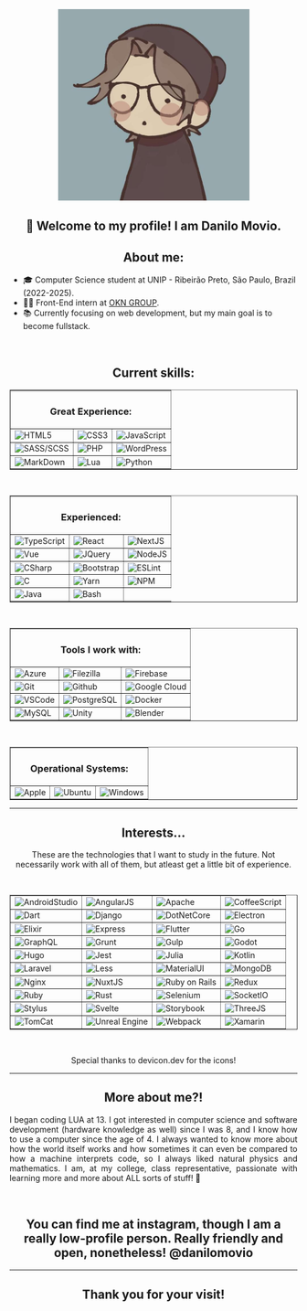 <link rel="stylesheet" href="https://cdn.jsdelivr.net/gh/devicons/devicon@v2.15.1/devicon.min.css"/>

<section align="center" style="border-radius: 100%;">
    <figure><img src="me.jpg" width="335" height="335" alt="Drawing of myself" title="A drawing of myself, made by a special person" /></figure>
    <h1 align="center"> 🌹 Welcome to my profile! I am Danilo Movio.</h1>
</section>
<section>
    <h2 align="center">About me:</h2>
    <ul>
        <li>🎓 Computer Science student at UNIP - Ribeirão Preto, São Paulo, Brazil (2022-2025).</li>
        <li>👨‍💻 Front-End intern at <a href="https://www.okngroup.com.br/">OKN GROUP</a>.</li>
        <li>📚 Currently focusing on web development, but my main goal is to become fullstack.</li>
    </ul>
</section>
<section>
    <br />
    <h2 align="center">Current skills:</h2>
    <table border align="center">
        <thead>
            <tr>
                <th colspan="3">
                    <h3 align="center">Great Experience:</h3>
                </th>
            </tr>
        </thead>
        <tmain>
            <tr>
                <td>
                    <img src="https://cdn.jsdelivr.net/gh/devicons/devicon/icons/css3/css3-original.svg" width="50px" height="50px" alt="HTML5" title="HTML5" />
                </td>
                <td>
                    <img src="https://cdn.jsdelivr.net/gh/devicons/devicon/icons/html5/html5-original.svg" width="50px" height="50px" alt="CSS3" title="CSS3" />
                </td>
                <td>
                    <img src="https://cdn.jsdelivr.net/gh/devicons/devicon/icons/javascript/javascript-original.svg" width="50px" height="50px" alt="JavaScript" title="JavaScript" />
                </td>
            </tr>
            <tr>
                <td>
                    <img src="https://cdn.jsdelivr.net/gh/devicons/devicon/icons/sass/sass-original.svg" width="50px" height="50px" alt="SASS/SCSS" title="SASS/SCSS" />
                </td>
                <td>
                    <img src="https://cdn.jsdelivr.net/gh/devicons/devicon/icons/php/php-original.svg" width="50px" height="50px" alt="PHP" title="PHP" />
                </td>
                <td>
                    <img src="https://cdn.jsdelivr.net/gh/devicons/devicon/icons/wordpress/wordpress-plain.svg" width="50px" height="50px" alt="WordPress" title="WordPress" />
                </td>
            </tr>
            <tr>
                <td>
                    <img src="https://cdn.jsdelivr.net/gh/devicons/devicon/icons/markdown/markdown-original.svg" width="50px" height="50px" alt="MarkDown" title="MarkDown" />
                </td>
                <td>
                    <img src="https://cdn.jsdelivr.net/gh/devicons/devicon/icons/lua/lua-original.svg" width="50px" height="50px" alt="Lua" title="Lua" />
                </td>
                <td>
                    <img src="https://cdn.jsdelivr.net/gh/devicons/devicon/icons/python/python-original.svg" width="50px" height="50px" alt="Python" title="Python" />
                </td>
            </tr>
        </tmain>
    </table>
    <br />
    <table border align="center">
        <thead>
            <tr>
                <th colspan="3">
                    <h3 align="center">Experienced:</h3>
                </th>
            </tr>
        </thead>
        <tmain>
            <tr>
                <td>
                    <img src="https://cdn.jsdelivr.net/gh/devicons/devicon/icons/typescript/typescript-original.svg" width="50px" height="50px" alt="TypeScript" title="TypeScript" />
                </td>
                <td>
                    <img src="https://cdn.jsdelivr.net/gh/devicons/devicon/icons/react/react-original.svg" width="50px" height="50px" alt="React" title="React" />
                </td>
                <td>
                    <img src="https://cdn.jsdelivr.net/gh/devicons/devicon/icons/nextjs/nextjs-original.svg" width="50px" height="50px" alt="NextJS" title="NextJS" />
                </td>
            </tr>
            <tr>
                <td>
                    <img src="https://cdn.jsdelivr.net/gh/devicons/devicon/icons/vuejs/vuejs-original.svg" width="50px" height="50px" alt="Vue" title="Vue" />
                </td>
                <td>
                    <img src="https://cdn.jsdelivr.net/gh/devicons/devicon/icons/jquery/jquery-original.svg" width="50px" height="50px" alt="JQuery" title="JQuery" />
                </td>
                <td>
                    <img src="https://cdn.jsdelivr.net/gh/devicons/devicon/icons/nodejs/nodejs-original.svg" width="50px" height="50px" alt="NodeJS" title="NodeJS" />
                </td>
            </tr>
            <tr>
                <td>
                    <img src="https://cdn.jsdelivr.net/gh/devicons/devicon/icons/csharp/csharp-original.svg" width="50px" height="50px" alt="CSharp" title="CSharp" />
                </td>
                <td>
                    <img src="https://cdn.jsdelivr.net/gh/devicons/devicon/icons/bootstrap/bootstrap-original.svg" width="50px" height="50px" alt="Bootstrap" title="Bootstrap" />
                </td>
                <td>
                    <img src="https://cdn.jsdelivr.net/gh/devicons/devicon/icons/eslint/eslint-original.svg" width="50px" height="50px" alt="ESLint" title="ESLint" />
                </td>
            </tr>
            <tr>
                <td>
                    <img src="https://cdn.jsdelivr.net/gh/devicons/devicon/icons/c/c-original.svg" width="50px" height="50px" alt="C" title="C" />
                </td>
                <td>
                    <img src="https://cdn.jsdelivr.net/gh/devicons/devicon/icons/yarn/yarn-original.svg" width="50px" height="50px" alt="Yarn" title="Yarn" />
                </td>
                <td>
                    <img src="https://cdn.jsdelivr.net/gh/devicons/devicon/icons/npm/npm-original-wordmark.svg" width="50px" height="50px" alt="NPM" title="NPM" />
                </td>
            </tr>
            <tr>
                <td>
                    <img src="https://cdn.jsdelivr.net/gh/devicons/devicon/icons/java/java-original.svg" width="50px" height="50px" alt="Java" title="Java" />
                </td>
                <td>
                    <img src="https://cdn.jsdelivr.net/gh/devicons/devicon/icons/bash/bash-original.svg" width="50px" height="50px" alt="Bash" title="Bash" />
                </td>
            </tr>
        </tmain>
    </table>
    <br />
    <table border align="center">
        <thead>
            <tr>
                <th colspan="3">
                    <h3 align="center">Tools I work with:</h3>
                </th>
            </tr>
        </thead>
        <tmain>
            <tr>
                <td>
                    <img src="https://cdn.jsdelivr.net/gh/devicons/devicon/icons/azure/azure-original.svg" width="50px" height="50px" alt="Azure" title="Azure" />
                </td>
                <td>
                    <img src="https://cdn.jsdelivr.net/gh/devicons/devicon/icons/filezilla/filezilla-plain.svg" width="50px" height="50px" alt="Filezilla" title="Filezilla" />
                </td>
                <td>
                    <img src="https://cdn.jsdelivr.net/gh/devicons/devicon/icons/firebase/firebase-plain.svg" width="50px" height="50px" alt="Firebase" title="Firebase" />
                </td>
            </tr>
            <tr>
                <td>
                    <img src="https://cdn.jsdelivr.net/gh/devicons/devicon/icons/git/git-original.svg" width="50px" height="50px" alt="Git" title="Git" />
                </td>
                <td>
                    <img src="https://cdn.jsdelivr.net/gh/devicons/devicon/icons/github/github-original.svg" width="50px" height="50px" alt="Github" title="Github" />
                </td>
                <td>
                    <img src="https://cdn.jsdelivr.net/gh/devicons/devicon/icons/googlecloud/googlecloud-original.svg" width="50px" height="50px" alt="Google Cloud" title="Google Cloud" />
                </td>
            </tr>
            <tr>
                <td>
                    <img src="https://cdn.jsdelivr.net/gh/devicons/devicon/icons/vscode/vscode-original.svg" width="50px" height="50px" alt="VSCode" title="VSCode" />
                </td>
                <td>
                    <img src="https://cdn.jsdelivr.net/gh/devicons/devicon/icons/postgresql/postgresql-original.svg" width="50px" height="50px" alt="PostgreSQL" title="PostgreSQL" />
                </td>
                <td>
                    <img src="https://cdn.jsdelivr.net/gh/devicons/devicon/icons/docker/docker-original.svg" width="50px" height="50px" alt="Docker" title="Docker" />
                </td>
            </tr>
            <tr>
                <td>
                    <img src="https://cdn.jsdelivr.net/gh/devicons/devicon/icons/mysql/mysql-original.svg" width="50px" height="50px" alt="MySQL" title="MySQL" />
                </td>
                <td>
                    <img src="https://cdn.jsdelivr.net/gh/devicons/devicon/icons/unity/unity-original.svg" width="50px" height="50px" alt="Unity" title="Unity" />
                </td>
                <td>
                    <img src="https://cdn.jsdelivr.net/gh/devicons/devicon/icons/blender/blender-original.svg" width="50px" height="50px" alt="Blender" title="Blender" />
                </td>
            </tr>
        </tmain>
    </table>
    <br />
    <table border align="center">
        <thead>
            <tr>
                <th colspan="3">
                    <h3 align="center">Operational Systems:</h3>
                </th>
            </tr>
        </thead>
        <tmain>
            <tr>
                <td>
                    <img src="https://cdn.jsdelivr.net/gh/devicons/devicon/icons/apple/apple-original.svg" width="50px" height="50px" alt="Apple" title="Apple" />
                </td>
                <td>
                    <img src="https://cdn.jsdelivr.net/gh/devicons/devicon/icons/ubuntu/ubuntu-plain.svg" width="50px" height="50px" alt="Ubuntu" title="Ubuntu" />
                </td>
                <td>
                    <img src="https://cdn.jsdelivr.net/gh/devicons/devicon/icons/windows8/windows8-original.svg" width="50px" height="50px" alt="Windows" title="Windows" />
                </td>
            </tr>
        </tmain>
    </table>
    <hr />
</section>
<section>
    <h2 align="center">Interests...</h2>
    <p align="center">These are the technologies that I want to study in the future. Not necessarily work with all of them, but atleast get a little bit of experience.</p>
    <br />
    <table border align="center">
        <tmain>
            <tr>
                <td>
                    <img src="https://cdn.jsdelivr.net/gh/devicons/devicon/icons/androidstudio/androidstudio-original.svg" width="50px" height="50px" alt="AndroidStudio" title="AndroidStudio" />
                </td>
                <td>
                    <img src="https://cdn.jsdelivr.net/gh/devicons/devicon/icons/angularjs/angularjs-original.svg" width="50px" height="50px" alt="AngularJS" title="AngularJS" />
                </td>
                <td>
                    <img src="https://cdn.jsdelivr.net/gh/devicons/devicon/icons/apache/apache-original.svg" width="50px" height="50px" alt="Apache" title="Apache" />
                </td>
                <td>
                    <img src="https://cdn.jsdelivr.net/gh/devicons/devicon/icons/coffeescript/coffeescript-original.svg" width="50px" height="50px" alt="CoffeeScript" title="CoffeeScript" />
                </td>
            </tr>
            <tr>
                <td>
                    <img src="https://cdn.jsdelivr.net/gh/devicons/devicon/icons/dart/dart-original.svg" width="50px" height="50px" alt="Dart" title="Dart" />
                </td>
                <td>
                    <img src="https://cdn.jsdelivr.net/gh/devicons/devicon/icons/django/django-plain.svg" width="50px" height="50px" alt="Django" title="Django" />
                </td>
                <td>
                    <img src="https://cdn.jsdelivr.net/gh/devicons/devicon/icons/dotnetcore/dotnetcore-original.svg" width="50px" height="50px" alt="DotNetCore" title="DotNetCore" />
                </td>
                <td>
                    <img src="https://cdn.jsdelivr.net/gh/devicons/devicon/icons/electron/electron-original.svg" width="50px" height="50px" alt="Electron" title="Electron" />
                </td>
            </tr>
            <tr>
                <td>
                    <img src="https://cdn.jsdelivr.net/gh/devicons/devicon/icons/elixir/elixir-original.svg" width="50px" height="50px" alt="Elixir" title="Elixir" />
                </td>
                <td>
                    <img src="https://cdn.jsdelivr.net/gh/devicons/devicon/icons/express/express-original.svg" width="50px" height="50px" alt="Express" title="Express" />
                </td>
                <td>
                    <img src="https://cdn.jsdelivr.net/gh/devicons/devicon/icons/flutter/flutter-original.svg" width="50px" height="50px" alt="Flutter" title="Flutter" />
                </td>
                <td>
                    <img src="https://cdn.jsdelivr.net/gh/devicons/devicon/icons/go/go-original-wordmark.svg" width="50px" height="50px" alt="Go" title="Go" />
                </td>
            </tr>
            <tr>
                <td>
                    <img src="https://cdn.jsdelivr.net/gh/devicons/devicon/icons/graphql/graphql-plain.svg" width="50px" height="50px" alt="GraphQL" title="GraphQL" />
                </td>
                <td>
                    <img src="https://cdn.jsdelivr.net/gh/devicons/devicon/icons/grunt/grunt-original.svg" width="50px" height="50px" alt="Grunt" title="Grunt" />
                </td>
                <td>
                    <img src="https://cdn.jsdelivr.net/gh/devicons/devicon/icons/gulp/gulp-plain.svg" width="50px" height="50px" alt="Gulp" title="Gulp" />
                </td>
                <td>
                    <img src="https://cdn.jsdelivr.net/gh/devicons/devicon/icons/godot/godot-original.svg" width="50px" height="50px" alt="Godot" title="Godot" />
                </td>
            </tr>
            <tr>
                <td>
                    <img src="https://cdn.jsdelivr.net/gh/devicons/devicon/icons/hugo/hugo-original.svg" width="50px" height="50px" alt="Hugo" title="Hugo" />
                </td>
                <td>
                    <img src="https://cdn.jsdelivr.net/gh/devicons/devicon/icons/jest/jest-plain.svg" width="50px" height="50px" alt="Jest" title="Jest" />
                </td>
                <td>
                    <img src="https://cdn.jsdelivr.net/gh/devicons/devicon/icons/julia/julia-original.svg" width="50px" height="50px" alt="Julia" title="Julia" />
                </td>
                <td>
                    <img src="https://cdn.jsdelivr.net/gh/devicons/devicon/icons/kotlin/kotlin-original.svg" width="50px" height="50px" alt="Kotlin" title="Kotlin" />
                </td>
            </tr>
            <tr>
                <td>
                    <img src="https://cdn.jsdelivr.net/gh/devicons/devicon/icons/laravel/laravel-plain.svg" width="50px" height="50px" alt="Laravel" title="Laravel" />
                </td>
                <td>
                    <img src="https://cdn.jsdelivr.net/gh/devicons/devicon/icons/less/less-plain-wordmark.svg" width="50px" height="50px" alt="Less" title="Less" />
                </td>
                <td>
                    <img src="https://cdn.jsdelivr.net/gh/devicons/devicon/icons/materialui/materialui-original.svg" width="50px" height="50px" alt="MaterialUI" title="MaterialUI" />
                </td>
                <td>
                    <img src="https://cdn.jsdelivr.net/gh/devicons/devicon/icons/mongodb/mongodb-original.svg" width="50px" height="50px" alt="MongoDB" title="MongoDB" />
                </td>
            </tr>
            <tr>
                <td>
                    <img src="https://cdn.jsdelivr.net/gh/devicons/devicon/icons/nginx/nginx-original.svg" width="50px" height="50px" alt="Nginx" title="Nginx" />
                </td>
                <td>
                    <img src="https://cdn.jsdelivr.net/gh/devicons/devicon/icons/nuxtjs/nuxtjs-original.svg" width="50px" height="50px" alt="NuxtJS" title="NuxtJS" />
                </td>
                <td>
                    <img src="https://cdn.jsdelivr.net/gh/devicons/devicon/icons/rails/rails-original-wordmark.svg" width="50px" height="50px" alt="Ruby on Rails" title="Ruby on Rails" />
                </td>
                <td>
                    <img src="https://cdn.jsdelivr.net/gh/devicons/devicon/icons/redux/redux-original.svg" width="50px" height="50px" alt="Redux" title="Redux" />
                </td>
            </tr>
            <tr>
                <td>
                    <img src="https://cdn.jsdelivr.net/gh/devicons/devicon/icons/ruby/ruby-original.svg" width="50px" height="50px" alt="Ruby" title="Ruby" />
                </td>
                <td>
                    <img src="https://cdn.jsdelivr.net/gh/devicons/devicon/icons/rust/rust-plain.svg" width="50px" height="50px" alt="Rust" title="Rust" />
                </td>
                <td>
                    <img src="https://cdn.jsdelivr.net/gh/devicons/devicon/icons/selenium/selenium-original.svg" width="50px" height="50px" alt="Selenium" title="Selenium" />
                </td>
                <td>
                    <img src="https://cdn.jsdelivr.net/gh/devicons/devicon/icons/socketio/socketio-original.svg" width="50px" height="50px" alt="SocketIO" title="SocketIO" />
                </td>
            </tr>
            <tr>
                <td>
                    <img src="https://cdn.jsdelivr.net/gh/devicons/devicon/icons/stylus/stylus-original.svg" width="50px" height="50px" alt="Stylus" title="Stylus" />
                </td>
                <td>
                    <img src="https://cdn.jsdelivr.net/gh/devicons/devicon/icons/svelte/svelte-original.svg" width="50px" height="50px" alt="Svelte" title="Svelte" />
                </td>
                <td>
                    <img src="https://cdn.jsdelivr.net/gh/devicons/devicon/icons/storybook/storybook-original.svg" width="50px" height="50px" alt="Storybook" title="Storybook" />
                </td>
                <td>
                    <img src="https://cdn.jsdelivr.net/gh/devicons/devicon/icons/threejs/threejs-original.svg" width="50px" height="50px" alt="ThreeJS" title="ThreeJS" />
                </td>
            </tr>
            <tr>
                <td>
                    <img src="https://cdn.jsdelivr.net/gh/devicons/devicon/icons/tomcat/tomcat-original.svg" width="50px" height="50px" alt="TomCat" title="TomCat" />
                </td>
                <td>
                    <img src="https://cdn.jsdelivr.net/gh/devicons/devicon/icons/unrealengine/unrealengine-original.svg" width="50px" height="50px" alt="Unreal Engine" title="Unreal Engine" />
                </td>
                <td>
                    <img src="https://cdn.jsdelivr.net/gh/devicons/devicon/icons/webpack/webpack-original.svg" width="50px" height="50px" alt="Webpack" title="Webpack" />
                </td>
                <td>
                    <img src="https://cdn.jsdelivr.net/gh/devicons/devicon/icons/xamarin/xamarin-original.svg" width="50px" height="50px" alt="Xamarin" title="Xamarin" />
                </td>
            </tr>
        </tmain>
    </table>
    <br />
    <p align="center">Special thanks to devicon.dev for the icons!</p>
    <hr />
</section>
<section>
    <h2 align="center">More about me?!</h2>
    <p style="text-align: justify;">
    I began coding LUA at 13. I got interested in computer science and software development (hardware knowledge as well) since I was 8, and I know how to use a computer since the age of 4. I always wanted to know more about how the world itself works and how sometimes it can even be compared to how a machine interprets code, so I always liked natural physics and mathematics. I am, at my college, class representative, passionate with learning more and more about ALL sorts of stuff! 🤗</p>
    <br />
    <h2 style="text-align: center;">You can find me at instagram, though I am a really low-profile person. Really friendly and open, nonetheless! @danilomovio</h2>
    <hr />
    <h2 align="center">Thank you for your visit!</h2>
</section>
